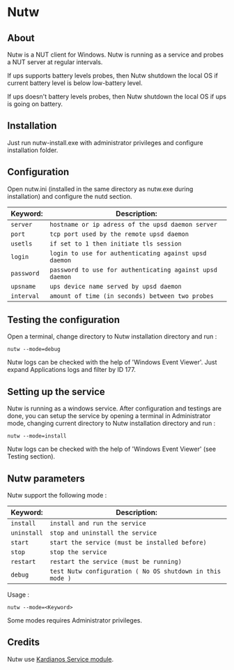 Nutw
====

## About

Nutw is a NUT client for Windows.
Nutw is running as a service and probes a NUT server at regular intervals.

If ups supports battery levels probes, then Nutw shutdown the local OS if
current battery level is below low-battery level.

If ups doesn't battery levels probes, then Nutw shutdown the local OS if
ups is going on battery.

## Installation

Just run nutw-install.exe with administrator privileges and configure installation folder.

## Configuration

Open nutw.ini (installed in the same directory as nutw.exe during installation) and configure the
nutd section.

| Keyword:               | Description:                                               | 
| ---------------------- | -----------------------------------------------------------|
| `server`               | `hostname or ip adress of the upsd daemon server`          |
| `port`                 | `tcp port used by the remote upsd daemon`                  |
| `usetls`               | `if set to 1 then initiate tls session`                    |
| `login`                | `login to use for authenticating against upsd daemon`      |
| `password`             | `password to use for authenticating against upsd daemon`   |
| `upsname`              | `ups device name served by upsd daemon`                    |
| `interval`             | `amount of time (in seconds) between two probes`           |


## Testing the configuration

Open a terminal, change directory to Nutw installation directory and run :

```
nutw --mode=debug
```

Nutw logs can be checked with the help of 'Windows Event Viewer'. Just expand Applications logs and filter by ID 177.

## Setting up the service

Nutw is running as a windows service. After configuration and testings are done, you can setup the service by opening a terminal in Administrator mode,
changing current directory to Nutw installation directory and run :

```
nutw --mode=install
```

Nutw logs can be checked with the help of 'Windows Event Viewer' (see Testing section).

## Nutw parameters

Nutw support the following mode  :

| Keyword:               | Description:                                               | 
| ---------------------- | -----------------------------------------------------------|
| `install`              | `install and run the service`                              |
| `uninstall`            | `stop and uninstall the service`                           |
| `start `               | `start the service (must be installed before)`             |
| `stop`                 | `stop the service`                                         |
| `restart`              | `restart the service (must be running)`                    |
| `debug`                | `test Nutw configuration ( No OS shutdown in this mode )`  |


Usage :
```
nutw --mode=<Keyword>
```

Some modes requires Administrator privileges.

## Credits

Nutw use [Kardianos Service module](https://github.com/kardianos/service).

